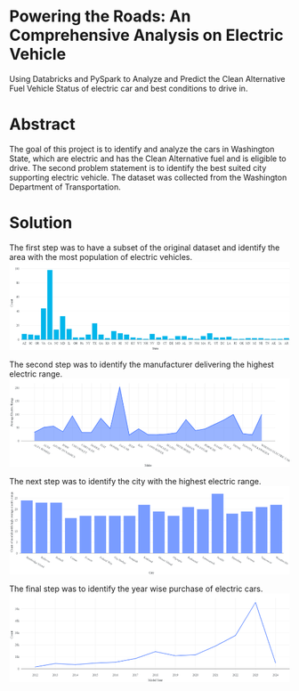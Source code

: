 #   Powering the Roads: An Comprehensive Analysis on Electric Vehicle <br>
Using Databricks and PySpark to Analyze and Predict the Clean Alternative Fuel Vehicle Status of electric car and best conditions to drive in. <br>
# Abstract <br>
The goal of this project is to identify and analyze the cars in Washington State, which are electric and has the Clean Alternative fuel and is eligible to drive. The second problem statement is to identify the best suited city supporting electric vehicle. The dataset was collected from the Washington Department of Transportation. <br> 
# Solution <br>
The first step was to have a subset of the original dataset and identify the area with the most population of electric vehicles. <br>
![logo](https://github.com/WhatIfAditya7/Electric-Vehicles/blob/main/Picture1.png) <br>

The second step was to identify the manufacturer delivering the highest electric range. <br>
![logo](https://github.com/WhatIfAditya7/Electric-Vehicles/blob/main/Picture2.png) <br>

The next step was to identify the city with the highest electric range. <br>
![logo](https://github.com/WhatIfAditya7/Electric-Vehicles/blob/main/Picture3.png)

The final step was to identify the year wise purchase of electric cars. <br>
![logo](https://github.com/WhatIfAditya7/Electric-Vehicles/blob/main/Picture4.png)
